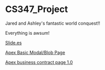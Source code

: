 CS347_Project
=============

Jared and Ashley's fantastic world conquest!!

Everything is awsum!

[Slide.es](http://slid.es/ashleyng/business-contract-database)

[Apex Basic Modal/Blob Page](http://apex.oracle.com/pls/apex/f?p=77083:2:0::NO)

[Apex business contract page 1.0](http://apex.oracle.com/pls/apex/f?p=21849:2:0::NO)
